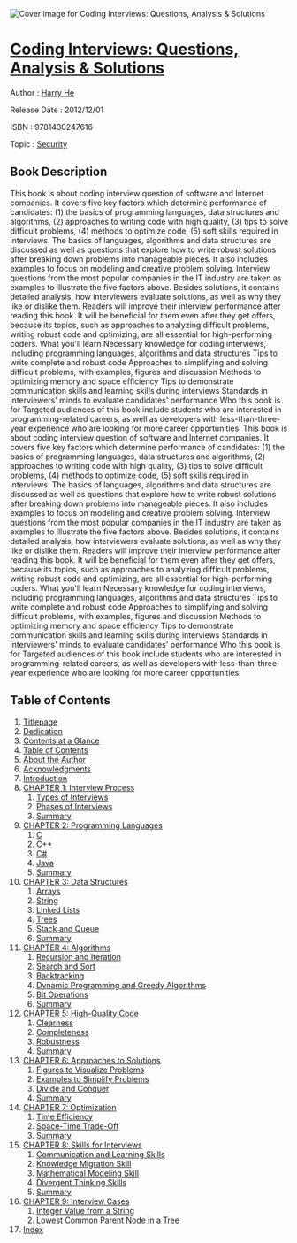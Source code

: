 ![Cover image for Coding Interviews: Questions, Analysis &amp; Solutions](https://imgdetail.ebookreading.net/cover/cover/security/EB9781430247616.jpg)

[Coding Interviews: Questions, Analysis &amp; Solutions](https://ebookreading.net/view/book/Coding+Interviews%3A+Questions%2C+Analysis+%26amp%3B+Solutions-EB9781430247616_1.html "Coding Interviews: Questions, Analysis &amp; Solutions")
====================================================================================================================

Author : [Harry He](https://ebookreading.net/search/author/Harry+He)

Release Date : 2012/12/01

ISBN : 9781430247616

Topic : [Security](https://ebookreading.net/search/category/security)

Book Description
-----------------

This book is about coding interview question of software and Internet companies. It covers five key factors which determine performance of candidates: (1) the basics of programming languages, data structures and algorithms, (2) approaches to writing code with high quality, (3) tips to solve difficult problems, (4) methods to optimize code, (5) soft skills required in interviews. The basics of languages, algorithms and data structures are discussed as well as questions that explore how to write robust solutions after breaking down problems into manageable pieces. It also includes examples to focus on modeling and creative problem solving.
Interview questions from the most popular companies in the IT industry are taken as examples to illustrate the five factors above. Besides solutions, it contains detailed analysis, how interviewers evaluate solutions, as well as why they like or dislike them.
Readers will improve their interview performance after reading this book. It will be beneficial for them even after they get offers, because its topics, such as approaches to analyzing difficult problems, writing robust code and optimizing, are all essential for high-performing coders.
What you'll learn
Necessary knowledge for coding interviews, including programming languages, algorithms and data structures
Tips to write complete and robust code
Approaches to simplifying and solving difficult problems, with examples, figures and discussion
Methods to optimizing memory and space efficiency
Tips to demonstrate communication skills and learning skills during interviews
Standards in interviewers' minds to evaluate candidates' performance
Who this book is for
Targeted audiences of this book include students who are interested in programming-related careers, as well as developers with less-than-three-year experience who are looking for more career opportunities.
              This book is about coding interview question of software and Internet companies. It covers five key factors which determine performance of candidates: (1) the basics of programming languages, data structures and algorithms, (2) approaches to writing code with high quality, (3) tips to solve difficult problems, (4) methods to optimize code, (5) soft skills required in interviews. The basics of languages, algorithms and data structures are discussed as well as questions that explore how to write robust solutions after breaking down problems into manageable pieces. It also includes examples to focus on modeling and creative problem solving.
Interview questions from the most popular companies in the IT industry are taken as examples to illustrate the five factors above. Besides solutions, it contains detailed analysis, how interviewers evaluate solutions, as well as why they like or dislike them.
Readers will improve their interview performance after reading this book. It will be beneficial for them even after they get offers, because its topics, such as approaches to analyzing difficult problems, writing robust code and optimizing, are all essential for high-performing coders.
What you'll learn
Necessary knowledge for coding interviews, including programming languages, algorithms and data structures
Tips to write complete and robust code
Approaches to simplifying and solving difficult problems, with examples, figures and discussion
Methods to optimizing memory and space efficiency
Tips to demonstrate communication skills and learning skills during interviews
Standards in interviewers' minds to evaluate candidates' performance
Who this book is for
Targeted audiences of this book include students who are interested in programming-related careers, as well as developers with less-than-three-year experience who are looking for more career opportunities.
              
Table of Contents
-----------------

1. [Titlepage](https://ebookreading.net/view/book/Coding+Interviews%3A+Questions%2C+Analysis+%26amp%3B+Solutions-EB9781430247616_2.html)
1. [Dedication](https://ebookreading.net/view/book/Coding+Interviews%3A+Questions%2C+Analysis+%26amp%3B+Solutions-EB9781430247616_4.html)
1. [Contents at a Glance](https://ebookreading.net/view/book/Coding+Interviews%3A+Questions%2C+Analysis+%26amp%3B+Solutions-EB9781430247616_5.html)
1. [Table of Contents](https://ebookreading.net/view/book/Coding+Interviews%3A+Questions%2C+Analysis+%26amp%3B+Solutions-EB9781430247616_6.html)
1. [About the Author](https://ebookreading.net/view/book/Coding+Interviews%3A+Questions%2C+Analysis+%26amp%3B+Solutions-EB9781430247616_7.html#about_the_author)
1. [Acknowledgments](https://ebookreading.net/view/book/Coding+Interviews%3A+Questions%2C+Analysis+%26amp%3B+Solutions-EB9781430247616_8.html#acknowledgments)
1. [Introduction](https://ebookreading.net/view/book/Coding+Interviews%3A+Questions%2C+Analysis+%26amp%3B+Solutions-EB9781430247616_9.html#introduction)
1. [CHAPTER 1: Interview Process](https://ebookreading.net/view/book/Coding+Interviews%3A+Questions%2C+Analysis+%26amp%3B+Solutions-EB9781430247616_10.html#ch1)
    1. [Types of Interviews](https://ebookreading.net/view/book/Coding+Interviews%3A+Questions%2C+Analysis+%26amp%3B+Solutions-EB9781430247616_10.html#s001-0)
    1. [Phases of Interviews](https://ebookreading.net/view/book/Coding+Interviews%3A+Questions%2C+Analysis+%26amp%3B+Solutions-EB9781430247616_10.html#s001-3)
    1. [Summary](https://ebookreading.net/view/book/Coding+Interviews%3A+Questions%2C+Analysis+%26amp%3B+Solutions-EB9781430247616_10.html#s001-7)
1. [CHAPTER 2: Programming Languages](https://ebookreading.net/view/book/Coding+Interviews%3A+Questions%2C+Analysis+%26amp%3B+Solutions-EB9781430247616_11.html#ch2)
    1. [C](https://ebookreading.net/view/book/Coding+Interviews%3A+Questions%2C+Analysis+%26amp%3B+Solutions-EB9781430247616_11.html#s001-8)
    1. [C++](https://ebookreading.net/view/book/Coding+Interviews%3A+Questions%2C+Analysis+%26amp%3B+Solutions-EB9781430247616_11.html#s001-10)
    1. [C#](https://ebookreading.net/view/book/Coding+Interviews%3A+Questions%2C+Analysis+%26amp%3B+Solutions-EB9781430247616_11.html#s001-15)
    1. [Java](https://ebookreading.net/view/book/Coding+Interviews%3A+Questions%2C+Analysis+%26amp%3B+Solutions-EB9781430247616_11.html#s001-17)
    1. [Summary](https://ebookreading.net/view/book/Coding+Interviews%3A+Questions%2C+Analysis+%26amp%3B+Solutions-EB9781430247616_11.html#s001-21)
1. [CHAPTER 3: Data Structures](https://ebookreading.net/view/book/Coding+Interviews%3A+Questions%2C+Analysis+%26amp%3B+Solutions-EB9781430247616_12.html#ch3)
    1. [Arrays](https://ebookreading.net/view/book/Coding+Interviews%3A+Questions%2C+Analysis+%26amp%3B+Solutions-EB9781430247616_12.html#s001-22)
    1. [String](https://ebookreading.net/view/book/Coding+Interviews%3A+Questions%2C+Analysis+%26amp%3B+Solutions-EB9781430247616_12.html#s001-25)
    1. [Linked Lists](https://ebookreading.net/view/book/Coding+Interviews%3A+Questions%2C+Analysis+%26amp%3B+Solutions-EB9781430247616_12.html#s001-31)
    1. [Trees](https://ebookreading.net/view/book/Coding+Interviews%3A+Questions%2C+Analysis+%26amp%3B+Solutions-EB9781430247616_12.html#s001-35)
    1. [Stack and Queue](https://ebookreading.net/view/book/Coding+Interviews%3A+Questions%2C+Analysis+%26amp%3B+Solutions-EB9781430247616_12.html#s001-38)
    1. [Summary](https://ebookreading.net/view/book/Coding+Interviews%3A+Questions%2C+Analysis+%26amp%3B+Solutions-EB9781430247616_12.html#s001-41)
1. [CHAPTER 4: Algorithms](https://ebookreading.net/view/book/Coding+Interviews%3A+Questions%2C+Analysis+%26amp%3B+Solutions-EB9781430247616_13.html#ch4)
    1. [Recursion and Iteration](https://ebookreading.net/view/book/Coding+Interviews%3A+Questions%2C+Analysis+%26amp%3B+Solutions-EB9781430247616_13.html#s001-42)
    1. [Search and Sort](https://ebookreading.net/view/book/Coding+Interviews%3A+Questions%2C+Analysis+%26amp%3B+Solutions-EB9781430247616_13.html#s001-44)
    1. [Backtracking](https://ebookreading.net/view/book/Coding+Interviews%3A+Questions%2C+Analysis+%26amp%3B+Solutions-EB9781430247616_13.html#s001-47)
    1. [Dynamic Programming and Greedy Algorithms](https://ebookreading.net/view/book/Coding+Interviews%3A+Questions%2C+Analysis+%26amp%3B+Solutions-EB9781430247616_13.html#s001-50)
    1. [Bit Operations](https://ebookreading.net/view/book/Coding+Interviews%3A+Questions%2C+Analysis+%26amp%3B+Solutions-EB9781430247616_13.html#s001-54)
    1. [Summary](https://ebookreading.net/view/book/Coding+Interviews%3A+Questions%2C+Analysis+%26amp%3B+Solutions-EB9781430247616_13.html#s001-57)
1. [CHAPTER 5: High-Quality Code](https://ebookreading.net/view/book/Coding+Interviews%3A+Questions%2C+Analysis+%26amp%3B+Solutions-EB9781430247616_14.html#ch5)
    1. [Clearness](https://ebookreading.net/view/book/Coding+Interviews%3A+Questions%2C+Analysis+%26amp%3B+Solutions-EB9781430247616_14.html#s001-58)
    1. [Completeness](https://ebookreading.net/view/book/Coding+Interviews%3A+Questions%2C+Analysis+%26amp%3B+Solutions-EB9781430247616_14.html#s001-59)
    1. [Robustness](https://ebookreading.net/view/book/Coding+Interviews%3A+Questions%2C+Analysis+%26amp%3B+Solutions-EB9781430247616_14.html#s001-66)
    1. [Summary](https://ebookreading.net/view/book/Coding+Interviews%3A+Questions%2C+Analysis+%26amp%3B+Solutions-EB9781430247616_14.html#s001-70)
1. [CHAPTER 6: Approaches to Solutions](https://ebookreading.net/view/book/Coding+Interviews%3A+Questions%2C+Analysis+%26amp%3B+Solutions-EB9781430247616_15.html#ch6)
    1. [Figures to Visualize Problems](https://ebookreading.net/view/book/Coding+Interviews%3A+Questions%2C+Analysis+%26amp%3B+Solutions-EB9781430247616_15.html#s001-71)
    1. [Examples to Simplify Problems](https://ebookreading.net/view/book/Coding+Interviews%3A+Questions%2C+Analysis+%26amp%3B+Solutions-EB9781430247616_15.html#s001-75)
    1. [Divide and Conquer](https://ebookreading.net/view/book/Coding+Interviews%3A+Questions%2C+Analysis+%26amp%3B+Solutions-EB9781430247616_15.html#s001-80)
    1. [Summary](https://ebookreading.net/view/book/Coding+Interviews%3A+Questions%2C+Analysis+%26amp%3B+Solutions-EB9781430247616_15.html#s001-84)
1. [CHAPTER 7: Optimization](https://ebookreading.net/view/book/Coding+Interviews%3A+Questions%2C+Analysis+%26amp%3B+Solutions-EB9781430247616_16.html#ch7)
    1. [Time Efficiency](https://ebookreading.net/view/book/Coding+Interviews%3A+Questions%2C+Analysis+%26amp%3B+Solutions-EB9781430247616_16.html#s001-85)
    1. [Space-Time Trade-Off](https://ebookreading.net/view/book/Coding+Interviews%3A+Questions%2C+Analysis+%26amp%3B+Solutions-EB9781430247616_16.html#s001-92)
    1. [Summary](https://ebookreading.net/view/book/Coding+Interviews%3A+Questions%2C+Analysis+%26amp%3B+Solutions-EB9781430247616_16.html#s001-97)
1. [CHAPTER 8: Skills for Interviews](https://ebookreading.net/view/book/Coding+Interviews%3A+Questions%2C+Analysis+%26amp%3B+Solutions-EB9781430247616_17.html#ch8)
    1. [Communication and Learning Skills](https://ebookreading.net/view/book/Coding+Interviews%3A+Questions%2C+Analysis+%26amp%3B+Solutions-EB9781430247616_17.html#s001-98)
    1. [Knowledge Migration Skill](https://ebookreading.net/view/book/Coding+Interviews%3A+Questions%2C+Analysis+%26amp%3B+Solutions-EB9781430247616_17.html#s001-101)
    1. [Mathematical Modeling Skill](https://ebookreading.net/view/book/Coding+Interviews%3A+Questions%2C+Analysis+%26amp%3B+Solutions-EB9781430247616_17.html#s001-107)
    1. [Divergent Thinking Skills](https://ebookreading.net/view/book/Coding+Interviews%3A+Questions%2C+Analysis+%26amp%3B+Solutions-EB9781430247616_17.html#s001-112)
    1. [Summary](https://ebookreading.net/view/book/Coding+Interviews%3A+Questions%2C+Analysis+%26amp%3B+Solutions-EB9781430247616_17.html#s001-117)
1. [CHAPTER 9: Interview Cases](https://ebookreading.net/view/book/Coding+Interviews%3A+Questions%2C+Analysis+%26amp%3B+Solutions-EB9781430247616_18.html#ch9)
    1. [Integer Value from a String](https://ebookreading.net/view/book/Coding+Interviews%3A+Questions%2C+Analysis+%26amp%3B+Solutions-EB9781430247616_18.html#s001-118)
    1. [Lowest Common Parent Node in a Tree](https://ebookreading.net/view/book/Coding+Interviews%3A+Questions%2C+Analysis+%26amp%3B+Solutions-EB9781430247616_18.html#s001-120)
1. [Index](https://ebookreading.net/view/book/Coding+Interviews%3A+Questions%2C+Analysis+%26amp%3B+Solutions-EB9781430247616_19.html#index)
